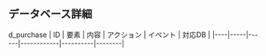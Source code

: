 ## データベース詳細

d_purchase
| ID | 要素 | 内容 | アクション | イベント | 対応DB |
|----|-----|------|------------|----------|--------|
